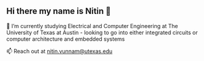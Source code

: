 ##  Hi there my name is Nitin 👋

🌱 I’m currently studying Electrical and Computer Engineering at The University of Texas at Austin - looking to go into either integrated circuits or computer architecture and embedded systems

📫 Reach out at nitin.vunnam@utexas.edu

<!--
**nitinvunnam/nitinvunnam** is a ✨ _special_ ✨ repository because its `README.md` (this file) appears on your GitHub profile.

Here are some ideas to get you started:

- 🔭 I’m currently working on some projects

- 👯 I’m looking to collaborate on ...
- 🤔 I’m looking for help with ...
- 💬 Ask me about ...

- 😄 Pronouns: ...
- ⚡ Fun fact: ...
-->
